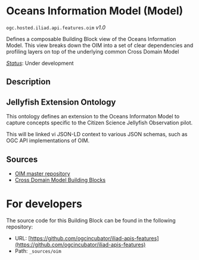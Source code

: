 
# Oceans Information Model (Model)

`ogc.hosted.iliad.api.features.oim` *v1.0*

Defines a composable Building Block view of the Oceans Information Model. This view breaks down the OIM into a set of clear dependencies and profiling layers on top of the underlying common Cross Domain Model

[*Status*](http://www.opengis.net/def/status): Under development

## Description

##  Jellyfish Extension Ontology


This ontology defines an extension to the Oceans Informaton Model to capture concepts specific to the Citizen Science Jellyfish Observation pilot.

This will be linked vi JSON-LD context to various JSON schemas, such as OGC API implementations of OIM.

## Sources

* [OIM master repository](https://github.com/ILIAD-ocean-twin/OIM)
* [Cross Domain Model Building Blocks](https://github.com/ILIAD-ocean-twin/OIM)

# For developers

The source code for this Building Block can be found in the following repository:

* URL: [https://github.com/ogcincubator/iliad-apis-features](https://github.com/ogcincubator/iliad-apis-features)
* Path: `_sources/oim`

